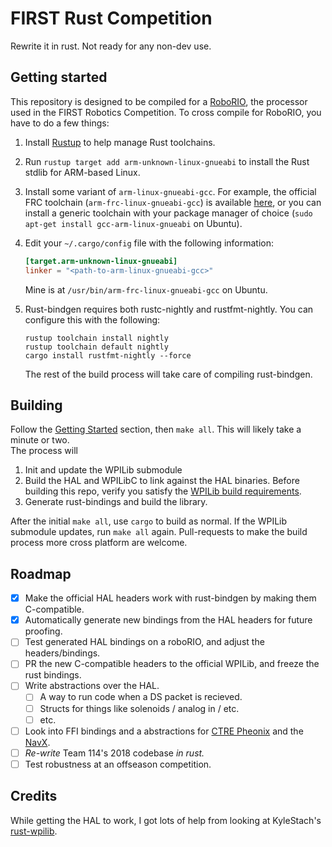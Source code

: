 # FIRST Rust Competition

Rewrite it in rust. Not ready for any non-dev use.

## Getting started
This repository is designed to be compiled for a [RoboRIO](http://sine.ni.com/nips/cds/view/p/lang/en/nid/213308), the
processor used in the FIRST Robotics Competition. To cross compile for RoboRIO, you have to do a few things:
1. Install [Rustup](https://www.rustup.rs/) to help manage Rust toolchains.
2. Run `rustup target add arm-unknown-linux-gnueabi` to install the Rust stdlib for ARM-based Linux.
3. Install some variant of `arm-linux-gnueabi-gcc`. For example, the official FRC toolchain
    (`arm-frc-linux-gnueabi-gcc`) is available [here](https://launchpad.net/~wpilib/+archive/ubuntu/toolchain), or you
    can install a generic toolchain with your package manager of choice (`sudo apt-get install gcc-arm-linux-gnueabi` on
    Ubuntu).
4. Edit your `~/.cargo/config` file with the following information:

    ```toml
    [target.arm-unknown-linux-gnueabi]
    linker = "<path-to-arm-linux-gnueabi-gcc>"
    ```
    Mine is at `/usr/bin/arm-frc-linux-gnueabi-gcc` on Ubuntu.
5. Rust-bindgen requires both rustc-nightly and rustfmt-nightly. You can configure this with the following:
    ```
    rustup toolchain install nightly
    rustup toolchain default nightly
    cargo install rustfmt-nightly --force
    ```
    The rest of the build process will take care of compiling rust-bindgen.

## Building
Follow the [Getting Started](#getting-started) section, then `make all`. This will likely take a minute or two.\
The process will
1. Init and update the WPILib submodule
2. Build the HAL and WPILibC to link against the HAL binaries. Before building this repo, verify you satisfy the [WPILib build requirements](https://github.com/wpilibsuite/allwpilib#building-wpilib).
3. Generate rust-bindings and build the library.

After the initial `make all`, use `cargo` to build as normal. If the WPILib submodule updates, run `make all` again.
Pull-requests to make the build process more cross platform are welcome.

## Roadmap
- [x] Make the official HAL headers work with rust-bindgen by making them C-compatible.
- [x] Automatically generate new bindings from the HAL headers for future proofing.
- [ ] Test generated HAL bindings on a roboRIO, and adjust the headers/bindings.
- [ ] PR the new C-compatible headers to the official WPILib, and freeze the rust bindings.
- [ ] Write abstractions over the HAL.
    - [ ] A way to run code when a DS packet is recieved.
    - [ ] Structs for things like solenoids / analog in / etc.
    - [ ] etc.
- [ ] Look into FFI bindings and a abstractions for [CTRE Pheonix](https://github.com/CrossTheRoadElec/Phoenix-frc-lib)
    and the [NavX](https://github.com/kauailabs/navxmxp).
- [ ] *Re-write* Team 114's 2018 codebase *in rust.*
- [ ] Test robustness at an offseason competition.

## Credits
While getting the HAL to work, I got lots of help from looking at KyleStach's [rust-wpilib](https://github.com/robotrs/rust-wpilib).
